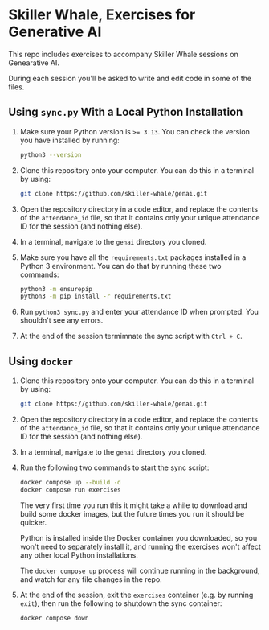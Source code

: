 # Skiller Whale, Exercises for Generative AI

This repo includes exercises to accompany Skiller Whale sessions on Genearative AI.

During each session you'll be asked to write and edit code in some of the files.

## Using `sync.py` With a Local Python Installation

1. Make sure your Python version is `>= 3.13`. You can check the version you have installed by running:
    ```sh
    python3 --version
    ```

2. Clone this repository onto your computer. You can do this in a terminal by using:
    ```sh
    git clone https://github.com/skiller-whale/genai.git
    ```

3. Open the repository directory in a code editor, and replace the contents of the `attendance_id` file, so that it contains only your unique attendance ID for the session (and nothing else).

4. In a terminal, navigate to the `genai` directory you cloned.

5. Make sure you have all the `requirements.txt` packages installed in a Python 3 environment. You can do that by running these two commands:
    ```sh
    python3 -m ensurepip
    python3 -m pip install -r requirements.txt
    ```

5. Run `python3 sync.py` and enter your attendance ID when prompted. You shouldn't see any errors.

6. At the end of the session termimnate the sync script with `Ctrl + C`.

## Using `docker`

1. Clone this repository onto your computer. You can do this in a terminal by using:
    ```sh
    git clone https://github.com/skiller-whale/genai.git
    ```

2. Open the repository directory in a code editor, and replace the contents of the `attendance_id` file, so that it contains only your unique attendance ID for the session (and nothing else).

3. In a terminal, navigate to the `genai` directory you cloned.

4. Run the following two commands to start the sync script:
    ```sh
    docker compose up --build -d
    docker compose run exercises
    ```

    The very first time you run this it might take a while to download and build some docker images, but the future times you run it should be quicker.

    Python is installed inside the Docker container you downloaded, so you won't need to separately install it, and running the exercises won't affect any other local Python installations.

    The `docker compose up` process will continue running in the background, and watch for any file changes in the repo.

5. At the end of the session, exit the `exercises` container (e.g. by running `exit`), then run the following to shutdown the sync container:
    ```sh
    docker compose down
    ```
